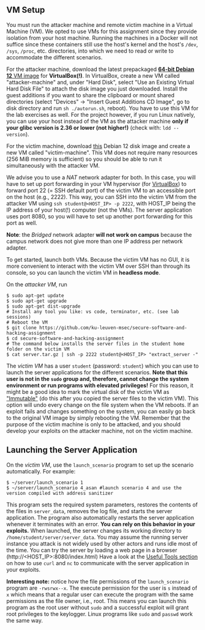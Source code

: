 ## VM Setup
You must run the attacker machine and remote victim machine in a Virtual Machine (VM).
We opted to use VMs for this assignment since they provide isolation from your host machine.
Running the machines in a Docker will not suffice since these containers still use the host's kernel and the host's `/dev`, `/sys`, `/proc`, etc. directories, into which we need to read or write to accommodate the different scenarios.

For the attacker machine, download the latest prepackaged [**64-bit Debian 12** VM image](https://www.osboxes.org/debian/) for **VirtualBox(!)**.
In VirtualBox, create a new VM called "attacker-machine" and, under "Hard Disk", select "Use an Existing Virtual Hard Disk File" to attach the disk image you just downloaded.
Install the guest additions if you want to share the clipboard or mount shared directories (select "Devices" -> "Insert Guest Additions CD Image", go to disk directory and run `sh ./autorun.sh`, reboot).
You have to use this VM for the lab exercises as well.
For the project however, if you run Linux natively, you can use your host instead of the VM as the attacker machine **only if your glibc version is 2.36 or lower (not higher!)** (check with: `ldd --version`).

For the victim machine, download [this](https://kuleuven-my.sharepoint.com/:u:/g/personal/ruben_mechelinck_kuleuven_be/EW3zoITv8m1FubnbaVkAMDEBums8t8Ej3jwcf71Sc9L8tQ?e=RLGIDN) Debian 12 disk image and create a new VM called "victim-machine".
This VM does not require many resources (256 MiB memory is sufficient) so you should be able to run it simultaneously with the attacker VM.

We advise you to use a *NAT* network adapter for both.
In this case, you will have to set up port forwarding in your VM hypervisor (for [VirtualBox](https://www.simplified.guide/virtualbox/port-forwarding)) to forward port 22 (= SSH default port) of the victim VM to an accessible port on the host (e.g., 2222).
This way, you can SSH into the victim VM from the attacker VM using `ssh student@<HOST_IP> -p 2222`, with HOST_IP being the IP address of your host(!) computer (not the VMs).
The server application uses port 8080, so you will have to set up another port forwarding for this port as well.

**Note**: the *Bridged* network adapter **will not work on campus** because the campus network does not give more than one IP address per network adapter.

To get started, launch both VMs.
Because the victim VM has no GUI, it is more convenient to interact with the victim VM over SSH than through its console, so you can launch the victim VM in **headless mode**.

On the *attacker VM*, run
```shell
$ sudo apt-get update
$ sudo apt-get upgrade
$ sudo apt-get dist-upgrade
# Install any tool you like: vs code, terminator, etc. (see lab sessions)
# Reboot the VM
$ git clone https://github.com/ku-leuven-msec/secure-software-and-hacking-assignment
$ cd secure-software-and-hacking-assignment
# The command below installs the server files in the student home folder on the victim VM
$ cat server.tar.gz | ssh -p 2222 student@<HOST_IP> "extract_server -" 
```

The *victim VM* has a user `student` (password: `student`) which you can use to launch the server applications for the different scenarios.
**Note that this user is not in the `sudo` group and, therefore, cannot change the system environment or run programs with elevated privileges!**
For this reason, it might be a good idea to mark the virtual disk of the victim VM as ["Immutable"](https://www.kicksecure.com/wiki/Read-only#VirtualBox) (do this after you copied the server files to the victim VM).
This option will undo every change on the file system when the VM reboots.
If an exploit fails and changes something on the system, you can easily go back to the original VM image by simply rebooting the VM.
Remember that the purpose of the victim machine is only to be attacked, and you should develop your exploits on the attacker machine, not on the victim machine.

## Launching the Server Application
On the *victim VM*, use the `launch_scenario` program to set up the scenario automatically.
For example:
```shell
$ ~/server/launch_scenario 1
$ ~/server/launch_scenario 4_asan #launch scenario 4 and use the version compiled with address sanitizer
```
This program sets the required system parameters, restores the contents of the files in `server_data`, removes the log file, and starts the server application.
The program also automatically restarts the server application whenever it terminates with an error.
**You can rely on this behavior in your exploits.**
When launched, the server changes its working directory to `/home/student/server/server_data`.
You may assume the running server instance you attack is not widely used by other actors and runs idle most of the time.
You can try the server by loading a web page in a browser (http://<HOST_IP>:8080/index.html)
Have a look at the [Useful Tools section](tools_and_info.md#useful-tools) on how to use `curl` and `nc` to communicate with the server application in your exploits.

**Interesting note:** notice how the file permissions of the `launch_scenario` program are `-rwsrwx--x`.
The execute permission for the user is `s` instead of `x` which means that a regular user can execute the program with the same permissions as the file owner, i.e., root.
This means you can launch this program as the root user without `sudo` and a successful exploit will grant root privileges to the keylogger.
Linux programs like `sudo` and `passwd` work the same way.
